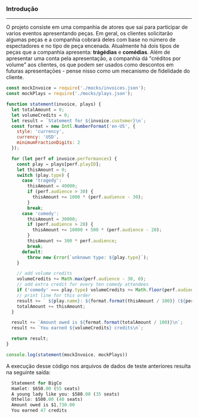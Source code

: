 ### Introdução
----
O projeto consiste em uma companhia de atores que sai para participar de varios
eventos apresentando peças. Em geral, os clientes solicitarão algumas peças e
a companhia cobrará deles com base no número de espectadores e no tipo de peça
encenada. Atualmente há dois tipos de peças que a companhia apresenta: **trágédias**
e **comédias**. Além de apresentar uma conta pela apresentação, a companhia dá "créditos
por volume" aos clientes, os que podem ser usados como descontos em futuras apresentaçōes -
pense nisso como um mecanismo de fidelidade do cliente.

```javascript
const mockInvoice = require('./mocks/invoices.json');
const mockPlays = require('./mocks/plays.json');

function statement(invoice, plays) {
  let totalAmount = 0;
  let volumeCredits = 0;
  let result = `Statement for ${invoice.customer}\n`;
  const format = new Intl.NumberFormat('en-US', {
    style: 'currency',
    currency: 'USD',
    minimumFractionDigits: 2
  });

  for (let perf of invoice.performances) {
    const play = plays[perf.playID];
    let thisAmount = 0;
    switch (play.type) {
      case 'tragedy':
        thisAmount = 40000;
        if (perf.audience > 30) {
          thisAmount += 1000 * (perf.audience - 30);
        }
        break;
      case 'comedy':
        thisAmount = 30000;
        if (perf.audience > 20) {
          thisAmount += 10000 + 500 * (perf.audience - 20);
        }
        thisAmount += 300 * perf.audience;
        break;
      default:
        throw new Error(`unknown type: ${play.type}`);
    }

    // add volume credits
    volumeCredits += Math.max(perf.audience - 30, 0);
    // add extra credit for every ten comedy attendees
    if ('comedy' === play.type) volumeCredits += Math.floor(perf.audience / 5);
    // print line for this order
    result += ` ${play.name}: ${format.format(thisAmount / 100)} (${perf.audience} seats)\n`;
    totalAmount += thisAmount;
  }

  result += `Amount owed is ${format.format(totalAmount / 100)}\n`;
  result += `You earned ${volumeCredits} credits\n`;

  return result;
}

console.log(statement(mockInvoice, mockPlays))
```

A execução desse código nos arquivos de dados de teste anteriores resulta
na seguinte saída:

```javascript
  Statement for BigCo
  Hamlet: $650.00 (55 seats)
  A young lady like you: $580.00 (35 seats)
  Othello: $500.00 (40 seats)
  Amount owed is $1,730.00
  You earned 47 credits
```

